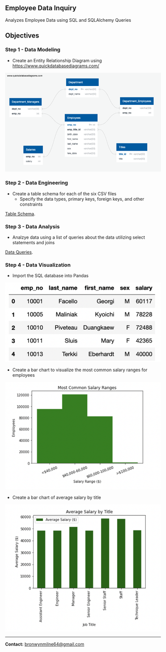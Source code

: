 ## Employee Data Inquiry

Analyzes Employee Data using SQL and SQLAlchemy Queries

## Objectives

### Step 1 - Data Modeling

* Create an Entity Relationship Diagram using https://www.quickdatabasediagrams.com/

![](EmployeeSQL/images/Employee_ERD.png)

### Step 2 - Data Engineering

* Create a table schema for each of the six CSV files
    * Specify the data types, primary keys, foreign keys, and other constraints

[Table Schema](EmployeeSQL/Queries/Employee_Table_Scemata.sql).

### Step 3 - Data Analysis

*  Analzye data using a list of queries about the data utilizing select statements and joins

[Data Queries](EmployeeSQL/Queries/Employee_Queries.sql).

### Step 4 - Data Visualization 

* Import the SQL database into Pandas

![](EmployeeSQL/images/df.png)

* Create a bar chart to visualize the most common salary ranges for employees

![](EmployeeSQL/images/salary_range.png)

* Create a bar chart of average salary by title

![](EmployeeSQL/images/title.png)

---------------------------------------------------

<b>Contact:</b> bronwynmilne64@gmail.com
